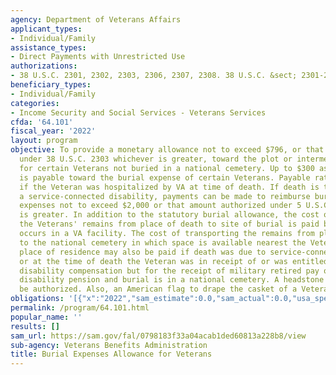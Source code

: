 ```yaml
---
agency: Department of Veterans Affairs
applicant_types:
- Individual/Family
assistance_types:
- Direct Payments with Unrestricted Use
authorizations:
- 38 U.S.C. 2301, 2302, 2303, 2306, 2307, 2308. 38 U.S.C. &sect; 2301-2308.
beneficiary_types:
- Individual/Family
categories:
- Income Security and Social Services - Veterans Services
cfda: '64.101'
fiscal_year: '2022'
layout: program
objective: To provide a monetary allowance not to exceed $796, or that amount authorized
  under 38 U.S.C. 2303 whichever is greater, toward the plot or interment expense
  for certain Veterans not buried in a national cemetery. Up to $300 as a burial allowance
  is payable toward the burial expense of certain Veterans. Payable rates are higher
  if the Veteran was hospitalized by VA at time of death. If death is the result of
  a service-connected disability, payments can be made to reimburse burial and funeral
  expenses not to exceed $2,000 or that amount authorized under 5 U.S.C. 8134(a) whichever
  is greater. In addition to the statutory burial allowance, the cost of transporting
  the Veterans' remains from place of death to site of burial is paid by VA if death
  occurs in a VA facility. The cost of transporting the remains from place of death
  to the national cemetery in which space is available nearest the Veteran's last
  place of residence may also be paid if death was due to service-connected disability,
  or at the time of death the Veteran was in receipt of or was entitled to receive
  disability compensation but for the receipt of military retired pay or non-service-connected
  disability pension and burial is in a national cemetery. A headstone or marker may
  be authorized. Also, an American flag to drape the casket of a Veteran may be provided.
obligations: '[{"x":"2022","sam_estimate":0.0,"sam_actual":0.0,"usa_spending_actual":1079294535.0},{"x":"2023","sam_estimate":0.0,"sam_actual":0.0,"usa_spending_actual":656738734.0},{"x":"2024","sam_estimate":0.0,"sam_actual":0.0,"usa_spending_actual":0.0}]'
permalink: /program/64.101.html
popular_name: ''
results: []
sam_url: https://sam.gov/fal/0798183f33a04acab1ded60813a228b8/view
sub-agency: Veterans Benefits Administration
title: Burial Expenses Allowance for Veterans
---
```

